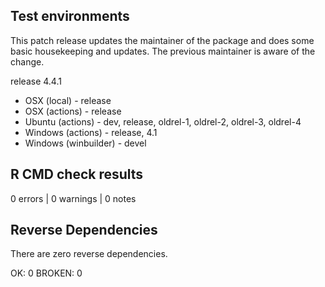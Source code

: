 ## Test environments

This patch release updates the maintainer of the package and does some basic housekeeping and updates. The previous maintainer is aware of the change.

release 4.4.1

* OSX (local) - release
* OSX (actions) - release
* Ubuntu (actions) - dev, release, oldrel-1, oldrel-2, oldrel-3, oldrel-4
* Windows (actions) - release, 4.1
* Windows (winbuilder) - devel

## R CMD check results

0 errors | 0 warnings | 0 notes

## Reverse Dependencies

There are zero reverse dependencies. 

OK: 0
BROKEN: 0
